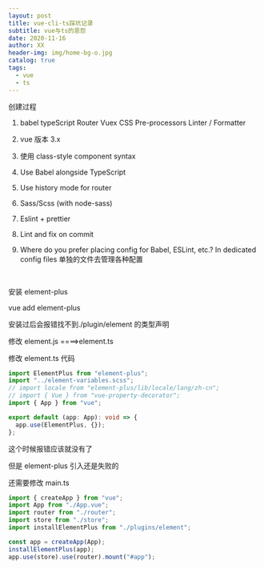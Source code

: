 ```yaml
---
layout: post
title: vue-cli-ts踩坑记录
subtitle: vue与ts的恩怨
date: 2020-11-16
author: XX
header-img: img/home-bg-o.jpg
catalog: true
tags:
  - vue
  - ts
---
```


创建过程

1. babel
   typeScript
   Router
   Vuex
   CSS Pre-processors
   Linter / Formatter

2. vue 版本 3.x
3. 使用 class-style component syntax
4. Use Babel alongside TypeScript
5. Use history mode for router
6. Sass/Scss (with node-sass)
7. Eslint + prettier
8. Lint and fix on commit
9. Where do you prefer placing config for Babel, ESLint, etc.? In dedicated config files 单独的文件去管理各种配置

<br/>

安装 element-plus

vue add element-plus

安装过后会报错找不到./plugin/element 的类型声明

修改 element.js ====>element.ts

修改 element.ts 代码

```typescript
import ElementPlus from "element-plus";
import "../element-variables.scss";
// import locale from "element-plus/lib/locale/lang/zh-cn";
// import { Vue } from "vue-property-decorator";
import { App } from "vue";

export default (app: App): void => {
  app.use(ElementPlus, {});
};
```

这个时候报错应该就没有了

但是 element-plus 引入还是失败的

还需要修改 main.ts

```typescript
import { createApp } from "vue";
import App from "./App.vue";
import router from "./router";
import store from "./store";
import installElementPlus from "./plugins/element";

const app = createApp(App);
installElementPlus(app);
app.use(store).use(router).mount("#app");
```
